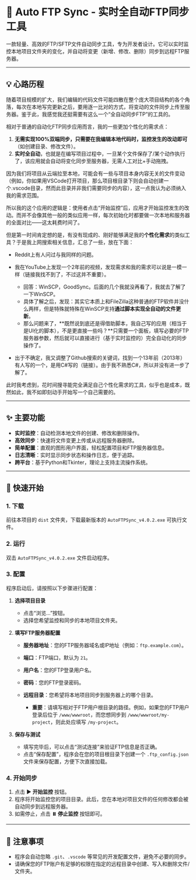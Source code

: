 # 🔄 Auto FTP Sync - 实时全自动FTP同步工具

一款轻量、高效的FTP/SFTP文件自动同步工具，专为开发者设计。它可以实时监控本地项目文件夹的变化，并自动将变更（新增、修改、删除）同步到远程FTP服务器。

---

## 💡 心路历程

随着项目规模的扩大，我们编辑的代码文件可能四散在整个庞大项目结构的各个角落，每次在本地写完更新之后，要用逐一比对的方式，将变动的文件同步上传至服务器。鉴于此，我感觉我还挺需要有这么一个“全自动同步FTP”的工具的。

相对于普通的自动化FTP同步应用而言，我的一些更加个性化的需求点：

1. **无需实现100%双端同步，只需要在我编辑本地代码时，监控发生的改动即可**（如创建目录、修改文件）。
2. **实时全自动**，也就是在编写项目过程中，一旦某个文件保存了/某个动作执行了，该应用就会自动将变化同步至服务器，无需人工对比+手动拖拽。

因为我们将项目从云端拉至本地，可能会有一些与项目本身内容无关的文件变动（例如，你如果用VSCode打开项目，那么项目根目录下则会自动创建一个.vscode目录，然而此目录并非我们需要同步的内容），这一点我认为必须纳入我的需求范围。

所以我的这个应用的逻辑是：使用者点击“开始监控”后，应用才开始监控发生的改动。而并不会像其他一般的类似应用一样，每次初始化时都要做一次本地和服务器的全面对比——这太耗费时间了。

但是第一时间肯定想的是，有没有现成的、刚好能够满足我的**个性化需求**的类似工具？于是我上网搜索相关信息，汇总了一些，放在下面：

* Reddit上有人问过与我同样的问题。
* 我在YouTube上发现一个2年前的视频，发现需求和我的需求可以说是一模一样（链接我找不到了，不过这并不重要）。

  * 回答：WinSCP，GoodSync。后面的几个我就没再看了，我就去了解了一下WinSCP。
  * 具体了解之后，发现：其实它本质上和FileZilla这种普通的FTP软件并没什么两样，但是特殊就特殊在WinSCP支持**通过脚本实现全自动的文件更新**。
  * 那么问题来了，**既然说到底还是得借助脚本，我自己写的应用（相当于是UI化的脚本），不是更直接一些吗？**只需要一个面板，填写必要的FTP服务器参数，然后就可以直接进行（基于实时监控的）完全自动化的同步操作了。
* 出于不确定，我又调整了Github搜索的关键词，找到一个13年前（2013年）有人写的一个，是用C#写的（链接）。由于我不熟悉C#，所以并没有进一步了解了。

此时我考虑到，花时间搜寻能完全满足自己个性化需求的工具，似乎也是成本，既然如此，我不如即刻动手开始写一个自己需要的。

---

## ✨ 主要功能

* **实时监控**：自动检测本地文件的创建、修改和删除操作。
* **高效同步**：快速将文件变更上传或从远程服务器删除。
* **简单配置**：直观的图形用户界面，轻松配置项目和FTP服务器信息。
* **日志清晰**：实时显示同步状态和操作日志，便于追踪。
* **跨平台**：基于Python和Tkinter，理论上支持主流操作系统。

---

## 🚀 快速开始

### 1. 下载

前往本项目的 `dist` 文件夹，下载最新版本的 `AutoFTPSync_v4.0.2.exe` 可执行文件。

### 2. 运行

双击 `AutoFTPSync_v4.0.2.exe` 文件启动程序。

### 3. 配置

程序启动后，请按照以下步骤进行配置：

1. **选择项目目录**

   * 点击“浏览...”按钮。
   * 选择您希望监控和同步的本地项目文件夹。

2. **填写FTP服务器配置**

   * **服务器地址**：您的FTP服务器域名或IP地址（例如：`ftp.example.com`）。
   * **端口**：FTP端口，默认为 `21`。
   * **用户名**：您的FTP登录用户名。
   * **密码**：您的FTP登录密码。
   * **远程目录**：您希望将本地项目同步到服务器上的哪个目录。

     * **重要**：请填写相对于FTP用户根目录的路径。例如，如果您的FTP用户登录后位于 `/www/wwwroot`，而您想同步到 `/www/wwwroot/my-project`，则此处应填写 `/my-project`。

3. **保存与测试**

   * 填写完毕后，可以点击“测试连接”来验证FTP信息是否正确。
   * 点击“保存配置”，程序会在您的项目根目录下创建一个 `.ftp_config.json` 文件来保存配置，方便下次直接加载。

### 4. 开始同步

1. 点击 **▶️ 开始监控** 按钮。
2. 程序将开始监控您的项目目录。此后，您在本地对项目文件的任何修改都会被自动同步到远程服务器。
3. 如需停止，点击 **⏸️ 停止监控** 按钮即可。

---

## 📝 注意事项

* 程序会自动忽略 `.git`、`.vscode` 等常见的开发配置文件，避免不必要的同步。
* 请确保您的FTP账户有足够的权限在指定的远程目录中创建、写入和删除文件/文件夹。
